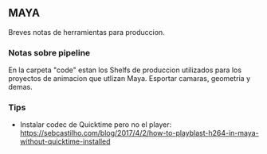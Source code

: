 ## MAYA    

Breves notas de herramientas para produccion.    

### Notas sobre pipeline   

En la carpeta "code" estan los Shelfs de produccion utilizados para los proyectos de animacion que utlizan Maya. Esportar camaras, geometria y demas.

### Tips

- Instalar codec de Quicktime pero no el player: https://sebcastilho.com/blog/2017/4/2/how-to-playblast-h264-in-maya-without-quicktime-installed
